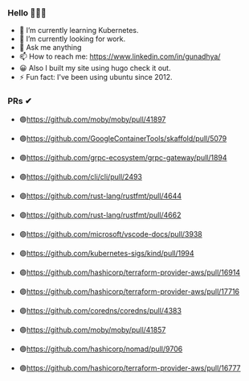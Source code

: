### Hello 👋👻🖖

- 🌱 I’m currently learning Kubernetes.
- 🔭 I’m currently looking for work.
- 💬 Ask me anything
- 📫 How to reach me: https://www.linkedin.com/in/gunadhya/
- 😀 Also I built my site using hugo check it out.
- ⚡ Fun fact: I've been using ubuntu since 2012.

### PRs ✔
- 🟣https://github.com/moby/moby/pull/41897 

- 🟣https://github.com/GoogleContainerTools/skaffold/pull/5079

- 🟣https://github.com/grpc-ecosystem/grpc-gateway/pull/1894

- 🟣https://github.com/cli/cli/pull/2493



- 🟣https://github.com/rust-lang/rustfmt/pull/4644

- 🟣https://github.com/rust-lang/rustfmt/pull/4662

- 🟣https://github.com/microsoft/vscode-docs/pull/3938

- 🟣https://github.com/kubernetes-sigs/kind/pull/1994

- 🟣https://github.com/hashicorp/terraform-provider-aws/pull/16914

- 🟣https://github.com/hashicorp/terraform-provider-aws/pull/17716

- 🟣https://github.com/coredns/coredns/pull/4383

- 🟣https://github.com/moby/moby/pull/41857

- 🟣https://github.com/hashicorp/nomad/pull/9706

- 🟣https://github.com/hashicorp/terraform-provider-aws/pull/16777




<!--
**gunadhya/gunadhya** is a ✨ _special_ ✨ repository because its `README.md` (this file) appears on your GitHub profile.

Here are some ideas to get you started:

- 🔭 I’m currently looking for work.
- 🌱 I’m currently learning kubernetes
- 👯 I’m looking to collaborate on go
- 🤔 I’m looking for help with ...
- 💬 Ask me about ...
- 📫 How to reach me: ...
- 😄 Pronouns: ...
- ⚡ Fun fact: ...
-->
